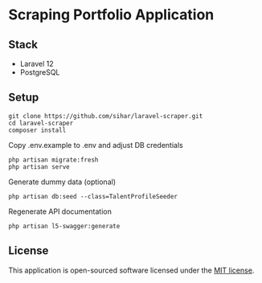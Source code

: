 # Scraping Portfolio Application

## Stack
- Laravel 12
- PostgreSQL

## Setup
```
git clone https://github.com/sihar/laravel-scraper.git
cd laravel-scraper
composer install
```

Copy .env.example to .env and adjust DB credentials

```
php artisan migrate:fresh
php artisan serve
```

Generate dummy data (optional)
```
php artisan db:seed --class=TalentProfileSeeder
```

Regenerate API documentation
```
php artisan l5-swagger:generate
```

## License

This application is open-sourced software licensed under the [MIT license](https://opensource.org/licenses/MIT).
